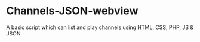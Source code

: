 # Channels-JSON-webview
A basic script which can list and play channels using HTML, CSS, PHP, JS &amp; JSON
